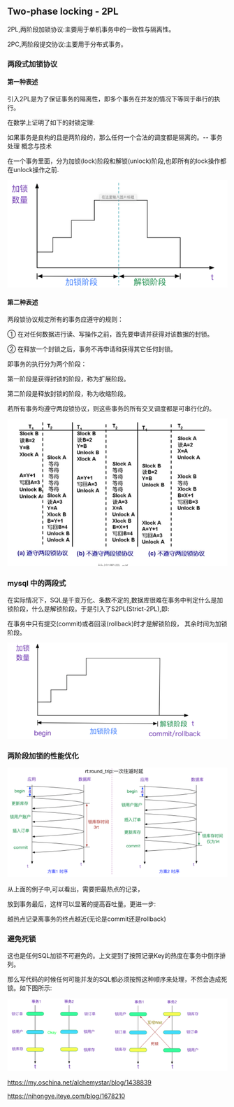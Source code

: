 ## Two-phase locking - 2PL

2PL,两阶段加锁协议:主要用于单机事务中的一致性与隔离性。

2PC,两阶段提交协议:主要用于分布式事务。

### 两段式加锁协议

#### 第一种表述 

引入2PL是为了保证事务的隔离性，即多个事务在并发的情况下等同于串行的执行。

在数学上证明了如下的封锁定理:

如果事务是良构的且是两阶段的，那么任何一个合法的调度都是隔离的。-- 事务处理
概念与技术


在一个事务里面，分为加锁(lock)阶段和解锁(unlock)阶段,也即所有的lock操作都在unlock操作之前.

![](assets/Two-phase-locking-2PL_images/c55b4be7.png)


#### 第二种表述

两段锁协议规定所有的事务应遵守的规则：

① 在对任何数据进行读、写操作之前，首先要申请并获得对该数据的封锁。

② 在释放一个封锁之后，事务不再申请和获得其它任何封锁。

即事务的执行分为两个阶段：

第一阶段是获得封锁的阶段，称为扩展阶段。

第二阶段是释放封锁的阶段，称为收缩阶段。

若所有事务均遵守两段锁协议，则这些事务的所有交叉调度都是可串行化的。

![](assets/Two-phase-locking-2PL_images/607b40de.png)


### mysql 中的两段式

在实际情况下，SQL是千变万化、条数不定的,数据库很难在事务中判定什么是加锁阶段，什么是解锁阶段。于是引入了S2PL(Strict-2PL),即:

在事务中只有提交(commit)或者回滚(rollback)时才是解锁阶段，
其余时间为加锁阶段。

![](assets/Two-phase-locking-2PL_images/4a4c735a.png)


### 两阶段加锁的性能优化
![](assets/Two-phase-locking-2PL_images/156ff3f3.png)

从上面的例子中,可以看出，需要把最热点的记录，

放到事务最后，这样可以显著的提高吞吐量。更进一步:

越热点记录离事务的终点越近(无论是commit还是rollback)


### 避免死锁
这也是任何SQL加锁不可避免的。上文提到了按照记录Key的热度在事务中倒序排列。 

那么写代码的时候任何可能并发的SQL都必须按照这种顺序来处理，不然会造成死锁。如下图所示: 

![](assets/Two-phase-locking-2PL_images/da0dc2d2.png)

https://my.oschina.net/alchemystar/blog/1438839

https://nihongye.iteye.com/blog/1678210